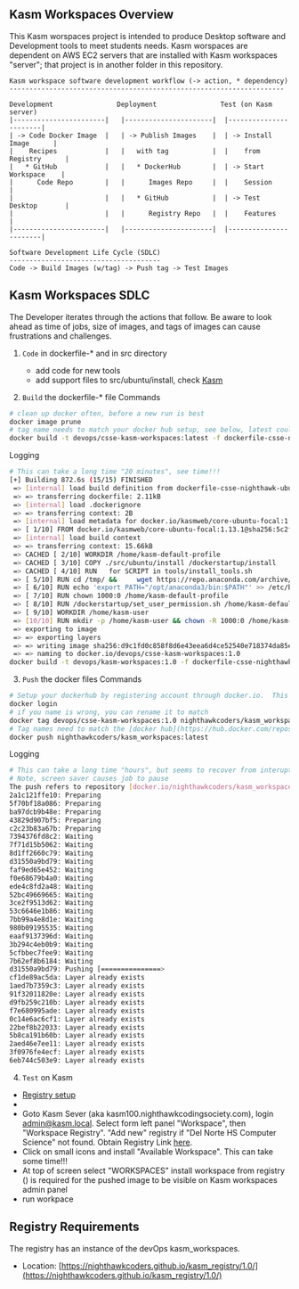 ## Kasm Workspaces Overview
This Kasm worspaces project is intended to produce Desktop software and Development tools to meet students needs.  Kasm worspaces are dependent on AWS EC2 servers that are installed with Kasm workspaces "server"; that project is in another folder in this repository. 
```
Kasm workspace software development workflow (-> action, * dependency)
---------------------------------------------------------------------

Development                Deployment                Test (on Kasm server)
|-----------------------|   |----------------------|  |-----------------------| 
| -> Code Docker Image  |   | -> Publish Images    |  | -> Install Image      |
|    Recipes            |   |   with tag           |  |    from Registry      |
|   * GitHub            |   |   * DockerHub        |  | -> Start Workspace    | 
|      Code Repo        |   |      Images Repo     |  |    Session            |
|                       |   |   * GitHub           |  | -> Test Desktop       |
|                       |   |      Registry Repo   |  |    Features           |
|-----------------------|   |----------------------|  |-----------------------|

Software Development Life Cycle (SDLC)
--------------------------------------
Code -> Build Images (w/tag) -> Push tag -> Test Images
```


## Kasm Workspaces SDLC
The Developer iterates through the actions that follow.  Be aware to look ahead as time of jobs, size of images, and tags of images can cause frustrations and challenges.

1. `Code` in dockerfile-* and in src directory
    - add code for new tools
    - add support files to src/ubuntu/install, check [Kasm](https://github.com/kasmtech/workspaces-images.git)

2. `Build` the dockerfile-* file
Commands

```bash
# clean up docker often, before a new run is best
docker image prune  
# tag name needs to match your docker hub setup, see below, latest could be :1.0 for specific verion
docker build -t devops/csse-kasm-workspaces:latest -f dockerfile-csse-nighthawk-ubuntu-jammy-desktop .
````

Logging

```bash
# This can take a long time "20 minutes", see time!!!
[+] Building 872.6s (15/15) FINISHED                                                                            
 => [internal] load build definition from dockerfile-csse-nighthawk-ubuntu-jammy-desktop-agupta            0.0s
 => => transferring dockerfile: 2.11kB                                                                     0.0s
 => [internal] load .dockerignore                                                                          0.0s
 => => transferring context: 2B                                                                            0.0s
 => [internal] load metadata for docker.io/kasmweb/core-ubuntu-focal:1.13.1                                2.6s
 => [ 1/10] FROM docker.io/kasmweb/core-ubuntu-focal:1.13.1@sha256:5c2f1bbe9bcc679ddcdf73e21f8ce9d4214cfb  0.0s
 => [internal] load build context                                                                          0.0s
 => => transferring context: 15.66kB                                                                       0.0s
 => CACHED [ 2/10] WORKDIR /home/kasm-default-profile                                                      0.0s
 => CACHED [ 3/10] COPY ./src/ubuntu/install /dockerstartup/install                                        0.0s
 => CACHED [ 4/10] RUN   for SCRIPT in tools/install_tools.sh                   chrome/install_chrome.sh   0.0s
 => [ 5/10] RUN cd /tmp/ &&     wget https://repo.anaconda.com/archive/Anaconda3-2023.07-1-Linux-x86_64  123.9s
 => [ 6/10] RUN echo 'export PATH="/opt/anaconda3/bin:$PATH"' >> /etc/bash.bashrc &&     /opt/anaconda3  573.9s
 => [ 7/10] RUN chown 1000:0 /home/kasm-default-profile                                                    0.3s 
 => [ 8/10] RUN /dockerstartup/set_user_permission.sh /home/kasm-default-profile                           1.2s 
 => [ 9/10] WORKDIR /home/kasm-user                                                                        0.0s 
 => [10/10] RUN mkdir -p /home/kasm-user && chown -R 1000:0 /home/kasm-user                                0.2s 
 => exporting to image                                                                                   170.3s 
 => => exporting layers                                                                                  170.2s 
 => => writing image sha256:d9c1fd0c858f8d6e43eea6d4ce52540e718374da85e8774c05bd2d6f334d374c               0.0s
 => => naming to docker.io/devops/csse-kasm-workspaces:1.0     
docker build -t devops/kasm-workspaces:1.0 -f dockerfile-csse-nighthawk-ubuntu-jammy-desktop .
```
3. `Push` the docker files
Commands

```bash
# Setup your dockerhub by registering account through docker.io.  This is like GitHub, the public repositories are free.
docker login
# if you name is wrong, you can rename it to match
docker tag devops/csse-kasm-workspaces:1.0 nighthawkcoders/kasm_workspaces:latest
# Tag names need to match the [docker hub](https://hub.docker.com/repository/docker/nighthawkcoders/kasm_workspaces/general).  
docker push nighthawkcoders/kasm_workspaces:latest
```

Logging

```bash
# This can take a long time "hours", but seems to recover from interupts, see log
# Note, screen saver causes job to pause
The push refers to repository [docker.io/nighthawkcoders/kasm_workspaces]
2a1c121ffe10: Preparing 
5f70bf18a086: Preparing 
ba97dcb9b48e: Preparing 
43829d907bf5: Preparing 
c2c23b83a67b: Preparing 
7394376fd8c2: Waiting 
7f71d15b5062: Waiting 
8d1ff2660c79: Waiting 
d31550a9bd79: Waiting 
faf9ed65e452: Waiting 
f0e68679b4a0: Waiting 
ede4c8fd2a48: Waiting 
52bc49669665: Waiting 
3ce2f9513d62: Waiting 
53c6646e1b86: Waiting 
7bb99a4e8d1e: Waiting 
980b09195535: Waiting 
eaaf9137396d: Waiting 
3b294c4eb0b9: Waiting 
5cfbbec7fee9: Waiting 
7b62ef8b6184: Waiting 
d31550a9bd79: Pushing [===============>                                   ]  1.959GB/6.42GB
cf1de89ac5da: Layer already exists 
1aed7b7359c3: Layer already exists 
91f32011820e: Layer already exists 
d9fb259c210b: Layer already exists 
f7e680995ade: Layer already exists 
0c14e6ac6cf1: Layer already exists 
22bef8b22033: Layer already exists 
5b8ca191b60b: Layer already exists 
2aed46e7ee11: Layer already exists 
3f0976fe4ecf: Layer already exists 
6eb744c503e9: Layer already exists 

```

4. `Test` on Kasm
- [Registry setup](https://github.com/nighthawkcoders/kasm_registry/tree/1.0/workspaces/CSSE-Ubuntu-Jammy)
- [](https://nighthawkcoders.github.io/kasm_registry/) 
- Goto Kasm Sever (aka kasm100.nighthawkcodingsociety.com), login admin@kasm.local.   Select form left panel "Workspace", then "Workspace Registry".  "Add new" registry if "Del Norte HS Computer Science" not found. Obtain Registry Link [here](https://nighthawkcoders.github.io/kasm_registry).
- Click on small icons and install "Available Workspace".  This can take some time!!!
- At top of screen select "WORKSPACES"
install workspace from registry () is required for the pushed image to be visible on Kasm workspaces admin panel
- run workpace

## Registry Requirements 
The registry has an instance of the devOps kasm_workspaces.
- Location: [https://nighthawkcoders.github.io/kasm_registry/1.0/](https://nighthawkcoders.github.io/kasm_registry/1.0/)